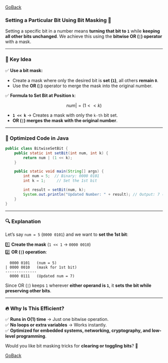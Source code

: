 [GoBack](https://github.com/sahoog2/Preparation_Notes/blob/main/DSA/Bits/03%20Uses.md)
### **Setting a Particular Bit Using Bit Masking** 🚀  

Setting a specific bit in a number means **turning that bit to `1`** while **keeping all other bits unchanged**. We achieve this using the **bitwise OR (`|`) operator** with a mask.

---

### **📌 Key Idea**
✅ **Use a bit mask:**  
   - Create a mask where only the desired bit is **set (`1`)**, all others **remain `0`**.  
   - Use the **OR (`|`)** operator to merge the mask into the original number.  

✅ **Formula to Set Bit at Position `k`**:  
```math
num |= (1 << k)
```
- **`1 << k`** → Creates a mask with only the `k-th` bit set.  
- **OR (`|`) merges the mask with the original number**.  

---

### **🚀 Optimized Code in Java**
```java
public class BitwiseSetBit {
    public static int setBit(int num, int k) {
        return num | (1 << k);
    }

    public static void main(String[] args) {
        int num = 5;  // Binary: 0000 0101
        int k = 1;     // Set the 1st bit

        int result = setBit(num, k);
        System.out.println("Updated Number: " + result); // Output: 7 (Binary: 0000 0111)
    }
}
```

---

### **🔍 Explanation**
Let’s say `num = 5` (`0000 0101`) and we want to **set the 1st bit**:

1️⃣ **Create the mask** (`1 << 1` → `0000 0010`)  
2️⃣ **OR (`|`) operation**:
```
  0000 0101   (num = 5)
| 0000 0010   (mask for 1st bit)
--------------
  0000 0111   (Updated num = 7)
```
Since OR (`|`) keeps `1` wherever **either operand is `1`**, it **sets the bit while preserving other bits**.

---

### **🔥 Why Is This Efficient?**
✅ **Runs in O(1) time** → Just one bitwise operation.  
✅ **No loops or extra variables** → Works instantly.  
✅ **Optimized for embedded systems, networking, cryptography, and low-level programming**.  

Would you like bit masking tricks for **clearing or toggling bits**? 🚀

[GoBack](https://github.com/sahoog2/Preparation_Notes/blob/main/DSA/Bits/03%20Uses.md)
